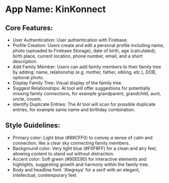 # **App Name**: KinKonnect

## Core Features:

- User Authentication: User authentication with Firebase.
- Profile Creation: Users create and edit a personal profile including name, photo (uploaded to Firebase Storage), date of birth, age (calculated), birth place, current location, phone number, email, and a short description.
- Add Family Member: Users can add family members to their family tree by adding: name, relationship (e.g. mother, father, sibling, etc.), DOB, optional photo.
- Display Family Tree: Visual display of the family tree.
- Suggest Relationships: AI tool will offer suggestions for potentially missing family connections, for example grandparent, grandchild, aunt, uncle, cousin.
- Identify Duplicate Entries: The AI tool will scan for possible duplicate entries, for example same name and birthday combination.

## Style Guidelines:

- Primary color: Light blue (#89CFF0) to convey a sense of calm and connection, like a clear sky connecting family members.
- Background color: Very light blue (#F0F8FF) for a clean and airy feel, allowing content to stand out without distraction.
- Accent color: Soft green (#90EE90) for interactive elements and highlights, suggesting growth and harmony within the family tree.
- Body and headline font: 'Alegreya' for a serif with an elegant, intellectual, contemporary feel.